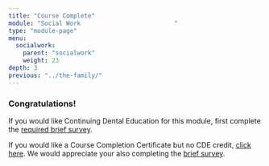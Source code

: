 ```yaml
---
title: "Course Complete"
module: "Social Work                          "
type: "module-page"
menu:
  socialwork:
    parent: "socialwork"
    weight: 23
depth: 3
previous: "../the-family/"
---
```

<div class="pageblock"><h3>Congratulations!</h3><div class="maintext"><p>If you would like Continuing Dental Education for this module, first complete the  <a href="http://match.ccnmtl.columbia.edu/module_one/socialwork/ce-credit/">required brief survey</a>.</p>
<p>If you would like a Course Completion Certificate but no CDE credit, <a href="https://www1.columbia.edu/sec/ccnmtl/remote/static/match/pdf/MATCH_Completion_Certificate.pdf" target="blank">click here</a>. We would appreciate your also completing the <a href="http://match.ccnmtl.columbia.edu/module_one/socialwork/ce-credit/">brief survey</a>.</p>
</div>
</div>